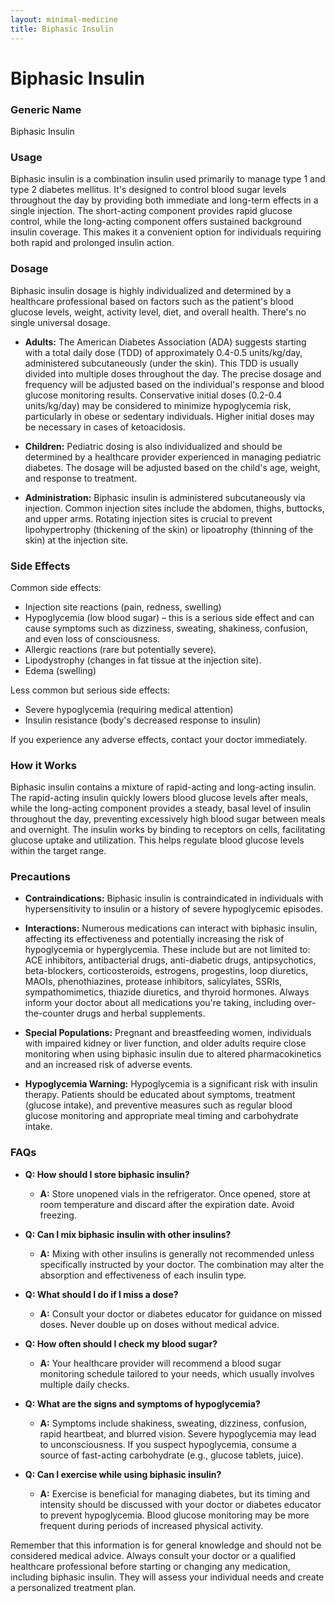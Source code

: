 ```yaml
---
layout: minimal-medicine
title: Biphasic Insulin
---
```


# Biphasic Insulin
### Generic Name
Biphasic Insulin

### Usage
Biphasic insulin is a combination insulin used primarily to manage type 1 and type 2 diabetes mellitus.  It's designed to control blood sugar levels throughout the day by providing both immediate and long-term effects in a single injection. The short-acting component provides rapid glucose control, while the long-acting component offers sustained background insulin coverage. This makes it a convenient option for individuals requiring both rapid and prolonged insulin action.


### Dosage
Biphasic insulin dosage is highly individualized and determined by a healthcare professional based on factors such as the patient's blood glucose levels, weight, activity level, diet, and overall health.  There's no single universal dosage.

* **Adults:**  The American Diabetes Association (ADA) suggests starting with a total daily dose (TDD) of approximately 0.4-0.5 units/kg/day, administered subcutaneously (under the skin).  This TDD is usually divided into multiple doses throughout the day.  The precise dosage and frequency will be adjusted based on the individual's response and blood glucose monitoring results.  Conservative initial doses (0.2-0.4 units/kg/day) may be considered to minimize hypoglycemia risk, particularly in obese or sedentary individuals.  Higher initial doses may be necessary in cases of ketoacidosis.

* **Children:** Pediatric dosing is also individualized and should be determined by a healthcare provider experienced in managing pediatric diabetes. The dosage will be adjusted based on the child's age, weight, and response to treatment.

* **Administration:** Biphasic insulin is administered subcutaneously via injection.  Common injection sites include the abdomen, thighs, buttocks, and upper arms. Rotating injection sites is crucial to prevent lipohypertrophy (thickening of the skin) or lipoatrophy (thinning of the skin) at the injection site.


### Side Effects
Common side effects:

* Injection site reactions (pain, redness, swelling)
* Hypoglycemia (low blood sugar) – this is a serious side effect and can cause symptoms such as dizziness, sweating, shakiness, confusion, and even loss of consciousness.
* Allergic reactions (rare but potentially severe).
* Lipodystrophy (changes in fat tissue at the injection site).
* Edema (swelling)


Less common but serious side effects:

* Severe hypoglycemia (requiring medical attention)
* Insulin resistance (body's decreased response to insulin)


If you experience any adverse effects, contact your doctor immediately.


### How it Works
Biphasic insulin contains a mixture of rapid-acting and long-acting insulin. The rapid-acting insulin quickly lowers blood glucose levels after meals, while the long-acting component provides a steady, basal level of insulin throughout the day, preventing excessively high blood sugar between meals and overnight.  The insulin works by binding to receptors on cells, facilitating glucose uptake and utilization. This helps regulate blood glucose levels within the target range.

### Precautions
* **Contraindications:** Biphasic insulin is contraindicated in individuals with hypersensitivity to insulin or a history of severe hypoglycemic episodes.

* **Interactions:** Numerous medications can interact with biphasic insulin, affecting its effectiveness and potentially increasing the risk of hypoglycemia or hyperglycemia.  These include but are not limited to: ACE inhibitors, antibacterial drugs, anti-diabetic drugs, antipsychotics, beta-blockers, corticosteroids, estrogens, progestins, loop diuretics, MAOIs, phenothiazines, protease inhibitors, salicylates, SSRIs, sympathomimetics, thiazide diuretics, and thyroid hormones.  Always inform your doctor about all medications you're taking, including over-the-counter drugs and herbal supplements.

* **Special Populations:**  Pregnant and breastfeeding women, individuals with impaired kidney or liver function, and older adults require close monitoring when using biphasic insulin due to altered pharmacokinetics and an increased risk of adverse events.

* **Hypoglycemia Warning:** Hypoglycemia is a significant risk with insulin therapy.  Patients should be educated about symptoms, treatment (glucose intake), and preventive measures such as regular blood glucose monitoring and appropriate meal timing and carbohydrate intake.



### FAQs

* **Q: How should I store biphasic insulin?**
    * **A:** Store unopened vials in the refrigerator. Once opened, store at room temperature and discard after the expiration date.  Avoid freezing.


* **Q: Can I mix biphasic insulin with other insulins?**
    * **A:**  Mixing with other insulins is generally not recommended unless specifically instructed by your doctor. The combination may alter the absorption and effectiveness of each insulin type.


* **Q: What should I do if I miss a dose?**
    * **A:**  Consult your doctor or diabetes educator for guidance on missed doses.  Never double up on doses without medical advice.


* **Q:  How often should I check my blood sugar?**
    * **A:**  Your healthcare provider will recommend a blood sugar monitoring schedule tailored to your needs, which usually involves multiple daily checks.


* **Q: What are the signs and symptoms of hypoglycemia?**
    * **A:**  Symptoms include shakiness, sweating, dizziness, confusion, rapid heartbeat, and blurred vision.  Severe hypoglycemia may lead to unconsciousness.  If you suspect hypoglycemia, consume a source of fast-acting carbohydrate (e.g., glucose tablets, juice).


* **Q:  Can I exercise while using biphasic insulin?**
    * **A:**  Exercise is beneficial for managing diabetes, but its timing and intensity should be discussed with your doctor or diabetes educator to prevent hypoglycemia. Blood glucose monitoring may be more frequent during periods of increased physical activity.


Remember that this information is for general knowledge and should not be considered medical advice. Always consult your doctor or a qualified healthcare professional before starting or changing any medication, including biphasic insulin. They will assess your individual needs and create a personalized treatment plan.
